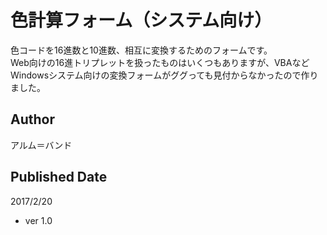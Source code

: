# 色計算フォーム（システム向け）

色コードを16進数と10進数、相互に変換するためのフォームです。  
Web向けの16進トリプレットを扱ったものはいくつもありますが、VBAなどWindowsシステム向けの変換フォームがググっても見付からなかったので作りました。

## Author

アルム＝バンド

## Published Date

2017/2/20

- ver 1.0

